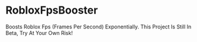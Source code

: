 # RobloxFpsBooster
Boosts Roblox Fps (Frames Per Second) Exponentially. This Project Is Still In Beta, Try At Your Own Risk!
